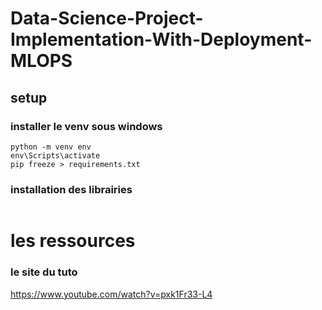# Data-Science-Project-Implementation-With-Deployment-MLOPS

## setup

### installer le venv sous windows
```
python -m venv env
env\Scripts\activate
pip freeze > requirements.txt
```

### installation des librairies

```

```


# les ressources

### le site du tuto
https://www.youtube.com/watch?v=pxk1Fr33-L4
